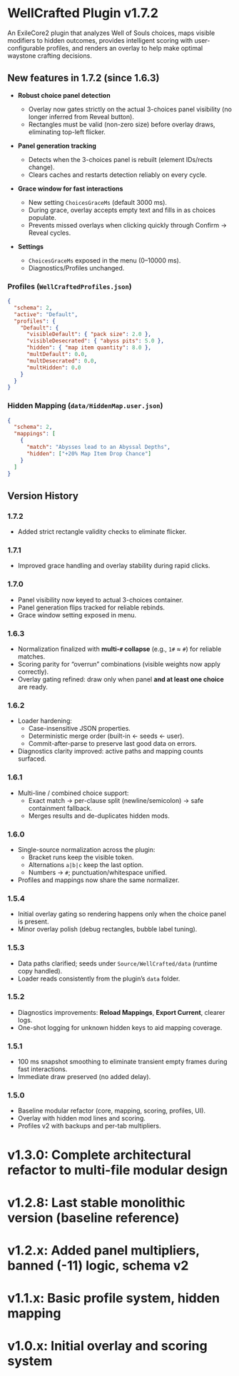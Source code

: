 # WellCrafted Plugin v1.7.2

An ExileCore2 plugin that analyzes Well of Souls choices, maps visible modifiers to hidden outcomes, provides intelligent scoring with user-configurable profiles, and renders an overlay to help make optimal waystone crafting decisions.


## New features in 1.7.2 (since 1.6.3)

- **Robust choice panel detection**  
  - Overlay now gates strictly on the actual 3-choices panel visibility (no longer inferred from Reveal button).  
  - Rectangles must be valid (non-zero size) before overlay draws, eliminating top-left flicker.

- **Panel generation tracking**  
  - Detects when the 3-choices panel is rebuilt (element IDs/rects change).  
  - Clears caches and restarts detection reliably on every cycle.

- **Grace window for fast interactions**  
  - New setting `ChoicesGraceMs` (default 3000 ms).  
  - During grace, overlay accepts empty text and fills in as choices populate.  
  - Prevents missed overlays when clicking quickly through Confirm → Reveal cycles.

- **Settings**  
  - `ChoicesGraceMs` exposed in the menu (0–10000 ms).  
  - Diagnostics/Profiles unchanged.


### **Profiles** (`WellCraftedProfiles.json`)
```json
{
  "schema": 2,
  "active": "Default",
  "profiles": {
    "Default": {
      "visibleDefault": { "pack size": 2.0 },
      "visibleDesecrated": { "abyss pits": 5.0 },
      "hidden": { "map item quantity": 8.0 },
      "multDefault": 0.0,
      "multDesecrated": 0.0,
      "multHidden": 0.0
    }
  }
}
```

### **Hidden Mapping** (`data/HiddenMap.user.json`)
```json
{
  "schema": 2,
  "mappings": [
    {
      "match": "Abysses lead to an Abyssal Depths",
      "hidden": ["+20% Map Item Drop Chance"]
    }
  ]
}
```

## Version History

### 1.7.2
- Added strict rectangle validity checks to eliminate flicker.


### 1.7.1
- Improved grace handling and overlay stability during rapid clicks.


### 1.7.0
- Panel visibility now keyed to actual 3-choices container.
- Panel generation flips tracked for reliable rebinds.
- Grace window setting exposed in menu.

### 1.6.3
- Normalization finalized with **multi-`#` collapse** (e.g., `1#` ≈ `#`) for reliable matches.
- Scoring parity for “overrun” combinations (visible weights now apply correctly).
- Overlay gating refined: draw only when panel **and at least one choice** are ready.

### 1.6.2
- Loader hardening:
  - Case-insensitive JSON properties.
  - Deterministic merge order (built-in ← seeds ← user).
  - Commit-after-parse to preserve last good data on errors.
- Diagnostics clarity improved: active paths and mapping counts surfaced.

### 1.6.1
- Multi-line / combined choice support:
  - Exact match → per-clause split (newline/semicolon) → safe containment fallback.
  - Merges results and de-duplicates hidden mods.

### 1.6.0
- Single-source normalization across the plugin:
  - Bracket runs keep the visible token.
  - Alternations `a|b|c` keep the last option.
  - Numbers → `#`; punctuation/whitespace unified.
- Profiles and mappings now share the same normalizer.

### 1.5.4
- Initial overlay gating so rendering happens only when the choice panel is present.
- Minor overlay polish (debug rectangles, bubble label tuning).

### 1.5.3
- Data paths clarified; seeds under `Source/WellCrafted/data` (runtime copy handled).
- Loader reads consistently from the plugin’s `data` folder.

### 1.5.2
- Diagnostics improvements: **Reload Mappings**, **Export Current**, clearer logs.
- One-shot logging for unknown hidden keys to aid mapping coverage.

### 1.5.1
- 100 ms snapshot smoothing to eliminate transient empty frames during fast interactions.
- Immediate draw preserved (no added delay).

### 1.5.0
- Baseline modular refactor (core, mapping, scoring, profiles, UI).
- Overlay with hidden mod lines and scoring.
- Profiles v2 with backups and per-tab multipliers.

# **v1.3.0**: Complete architectural refactor to multi-file modular design
# **v1.2.8**: Last stable monolithic version (baseline reference)
# **v1.2.x**: Added panel multipliers, banned (-11) logic, schema v2
# **v1.1.x**: Basic profile system, hidden mapping
# **v1.0.x**: Initial overlay and scoring system
